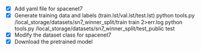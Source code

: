 - [x] Add yaml file for spacenet7
- [x] Generate training data and labels (train.lst/val.lst/test.lst)
python tools.py /local_storage/datasets/sn7_winner_split/train train 2>err.log
python tools.py /local_storage/datasets/sn7_winner_split/test_public test
- [x] Modify the dataset class for spacenet7
- [x] Download the pretrained model
